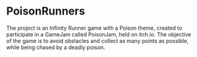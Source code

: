 # PoisonRunners
The project is an Infinity Runner game with a Poison theme, created to participate in a GameJam called PoisonJam, held on itch.io. The objective of the game is to avoid obstacles and collect as many points as possible, while being chased by a deadly poison.
